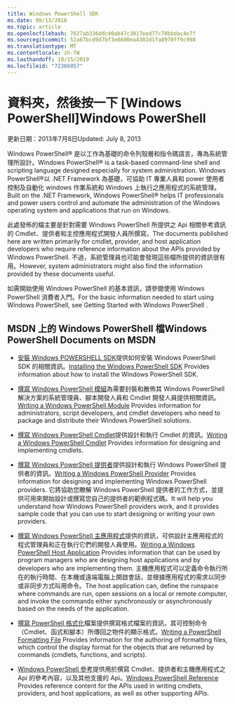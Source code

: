 ```yaml
---
title: Windows PowerShell SDK
ms.date: 09/13/2016
ms.topic: article
ms.openlocfilehash: 7627ab336ddc40ab47c3017eed77c78bbdac4e7f
ms.sourcegitcommit: 52a67bcd9d7bf3e8600ea4302d1fa8970ff9c998
ms.translationtype: MT
ms.contentlocale: zh-TW
ms.lasthandoff: 10/15/2019
ms.locfileid: "72366057"
---
```

# <a name="windows-powershell"></a><span data-ttu-id="20408-102">資料夾，然後按一下 [Windows PowerShell]</span><span class="sxs-lookup"><span data-stu-id="20408-102">Windows PowerShell</span></span>

<span data-ttu-id="20408-103">更新日期：2013年7月8日</span><span class="sxs-lookup"><span data-stu-id="20408-103">Updated: July 8, 2013</span></span>

<span data-ttu-id="20408-104">Windows PowerShell® 是以工作為基礎的命令列殼層和指令碼語言，專為系統管理所設計。</span><span class="sxs-lookup"><span data-stu-id="20408-104">Windows PowerShell® is a task-based command-line shell and scripting language designed especially for system administration.</span></span> <span data-ttu-id="20408-105">Windows PowerShell®以 .NET Framework 為基礎，可協助 IT 專業人員和 power 使用者控制及自動化 windows 作業系統和 Windows 上執行之應用程式的系統管理。</span><span class="sxs-lookup"><span data-stu-id="20408-105">Built on the .NET Framework, Windows PowerShell® helps IT professionals and power users control and automate the administration of the Windows operating system and applications that run on Windows.</span></span>

<span data-ttu-id="20408-106">此處發佈的檔主要是針對需要 Windows PowerShell 所提供之 Api 相關參考資訊的 Cmdlet、提供者和主控應用程式開發人員所撰寫。</span><span class="sxs-lookup"><span data-stu-id="20408-106">The documents published here are written primarily for cmdlet, provider, and host application developers who require reference information about the APIs provided by Windows PowerShell.</span></span>
<span data-ttu-id="20408-107">不過，系統管理員也可能會發現這些檔所提供的資訊很有用。</span><span class="sxs-lookup"><span data-stu-id="20408-107">However, system administrators might also find the information provided by these documents useful.</span></span>

<span data-ttu-id="20408-108">如需開始使用 Windows PowerShell 的基本資訊，請參閱使用 Windows PowerShell 消費者入門。</span><span class="sxs-lookup"><span data-stu-id="20408-108">For the basic information needed to start using Windows PowerShell, see Getting Started with Windows PowerShell .</span></span>

## <a name="windows-powershell-documents-on-msdn"></a><span data-ttu-id="20408-109">MSDN 上的 Windows PowerShell 檔</span><span class="sxs-lookup"><span data-stu-id="20408-109">Windows PowerShell Documents on MSDN</span></span>

- <span data-ttu-id="20408-110">[安裝 Windows POWERSHELL SDK](./installing-the-windows-powershell-sdk.md)提供如何安裝 Windows PowerShell SDK 的相關資訊。</span><span class="sxs-lookup"><span data-stu-id="20408-110">[Installing the Windows PowerShell SDK](./installing-the-windows-powershell-sdk.md) Provides information about how to install the Windows PowerShell SDK.</span></span>

- <span data-ttu-id="20408-111">[撰寫 Windows PowerShell 模組](./module/writing-a-windows-powershell-module.md)為需要封裝和散佈其 Windows PowerShell 解決方案的系統管理員、腳本開發人員和 Cmdlet 開發人員提供相關資訊。</span><span class="sxs-lookup"><span data-stu-id="20408-111">[Writing a Windows PowerShell Module](./module/writing-a-windows-powershell-module.md) Provides information for administrators, script developers, and cmdlet developers who need to package and distribute their Windows PowerShell solutions.</span></span>

- <span data-ttu-id="20408-112">[撰寫 Windows PowerShell Cmdlet](./cmdlet/writing-a-windows-powershell-cmdlet.md)提供設計和執行 Cmdlet 的資訊。</span><span class="sxs-lookup"><span data-stu-id="20408-112">[Writing a Windows PowerShell Cmdlet](./cmdlet/writing-a-windows-powershell-cmdlet.md) Provides information for designing and implementing cmdlets.</span></span>

- <span data-ttu-id="20408-113">[撰寫 Windows PowerShell 提供者](./provider/writing-a-windows-powershell-provider.md)提供設計和執行 Windows PowerShell 提供者的資訊。</span><span class="sxs-lookup"><span data-stu-id="20408-113">[Writing a Windows PowerShell Provider](./provider/writing-a-windows-powershell-provider.md) Provides information for designing and implementing Windows PowerShell providers.</span></span> <span data-ttu-id="20408-114">它將協助您瞭解 Windows PowerShell 提供者的工作方式，並提供可用來開始設計或撰寫您自己的提供者的範例程式碼。</span><span class="sxs-lookup"><span data-stu-id="20408-114">It will help you understand how Windows PowerShell providers work, and it provides sample code that you can use to start designing or writing your own providers.</span></span>

- <span data-ttu-id="20408-115">[撰寫 Windows PowerShell 主應用程式](./hosting/writing-a-windows-powershell-host-application.md)提供的資訊，可供設計主應用程式的程式管理員和正在執行它們的開發人員使用。</span><span class="sxs-lookup"><span data-stu-id="20408-115">[Writing a Windows PowerShell Host Application](./hosting/writing-a-windows-powershell-host-application.md) Provides information that can be used by program managers who are designing host applications and by developers who are implementing them.</span></span> <span data-ttu-id="20408-116">主機應用程式可以定義命令執行所在的執行時間、在本機或遠端電腦上開啟會話，並根據應用程式的需求以同步或非同步方式叫用命令。</span><span class="sxs-lookup"><span data-stu-id="20408-116">The host application can, define the runspace where commands are run, open sessions on a local or remote computer, and invoke the commands either synchronously or asynchronously based on the needs of the application.</span></span>

- <span data-ttu-id="20408-117">[撰寫 PowerShell 格式化](./format/writing-a-powershell-formatting-file.md)檔案提供撰寫格式檔案的資訊，其可控制命令（Cmdlet、函式和腳本）所傳回之物件的顯示格式。</span><span class="sxs-lookup"><span data-stu-id="20408-117">[Writing a PowerShell Formatting File](./format/writing-a-powershell-formatting-file.md) Provides information for the authoring of formatting files, which control the display format for the objects that are returned by commands (cmdlets, functions, and scripts).</span></span>

- <span data-ttu-id="20408-118">[Windows PowerShell 參考](./windows-powershell-reference.md)提供用於撰寫 Cmdlet、提供者和主機應用程式之 Api 的參考內容，以及其他支援的 Api。</span><span class="sxs-lookup"><span data-stu-id="20408-118">[Windows PowerShell Reference](./windows-powershell-reference.md) Provides reference content for the APIs used in writing cmdlets, providers, and host applications, as well as other supporting APIs.</span></span>
